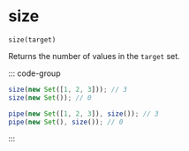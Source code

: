 # size

`size(target)`

Returns the number of values in the `target` set.

::: code-group

```ts [data-first]
size(new Set([1, 2, 3])); // 3
size(new Set()); // 0
```

```ts [data-last]
pipe(new Set([1, 2, 3]), size()); // 3
pipe(new Set(), size()); // 0
```

:::
